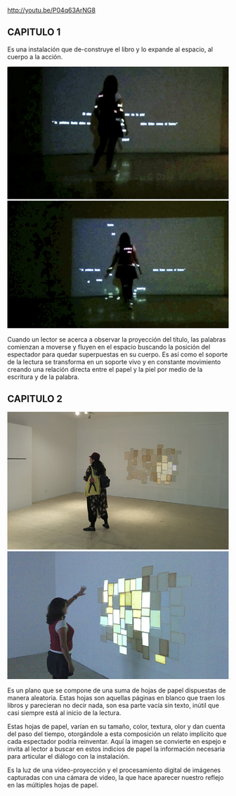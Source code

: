 http://youtu.be/P04q63ArNG8


CAPITULO 1
------
Es una instalación que de-construye el libro y lo expande al espacio, al cuerpo a la acción.

![Example Image](../project_images/palabras01.jpg?raw=true "Example Image")

Cuando un lector se acerca a observar la proyección del título, las palabras comienzan a moverse y fluyen en el espacio buscando la posición del espectador para quedar superpuestas en su cuerpo. Es así como el soporte de la lectura se transforma en un soporte vivo y en constante movimiento creando una relación directa entre el papel y la piel por medio de la escritura y de la palabra.

CAPITULO 2
-----
![Example Image](../project_images/papelpiel01.jpg?raw=true "Example Image")

Es un plano que se compone de una suma de hojas de papel dispuestas de manera aleatoria. Estas hojas son aquellas páginas en blanco que traen los libros y parecieran no decir nada, son esa parte vacía sin texto, inútil que casi siempre está al inicio de la lectura.

Estas hojas de papel, varían en su tamaño, color, textura, olor y dan cuenta del paso del tiempo, otorgándole a esta composición un relato implícito que cada espectador podría reinventar. Aquí la imagen se convierte en espejo e invita al lector a buscar en estos indicios de papel la información necesaria para articular el diálogo con la instalación. 

Es la luz de una video-proyección y el procesamiento digital de imágenes capturadas con una cámara de video, la que hace aparecer nuestro reflejo en las múltiples hojas de papel.

